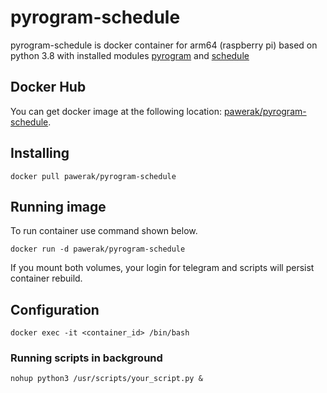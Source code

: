 # pyrogram-schedule
pyrogram-schedule is docker container for arm64 (raspberry pi) based on python 3.8 with installed modules [pyrogram](https://github.com/pyrogram/pyrogram) and [schedule](https://github.com/dbader/schedule)

## Docker Hub
You can get docker image at the following location: [pawerak/pyrogram-schedule](https://hub.docker.com/r/pawerak/pyrogram-schedule).
## Installing
```
docker pull pawerak/pyrogram-schedule
```
## Running image
To run container use command shown below.
```
docker run -d pawerak/pyrogram-schedule
```
If you mount both volumes, your login for telegram and scripts will persist container rebuild.
## Configuration
```
docker exec -it <container_id> /bin/bash
```
### Running scripts in background
```
nohup python3 /usr/scripts/your_script.py &
```